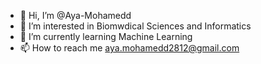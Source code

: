 - 👋 Hi, I’m @Aya-Mohamedd
- 👀 I’m interested in Biomwdical Sciences and Informatics
- 🌱 I’m currently learning Machine Learning
- 📫 How to reach me aya.mohamedd2812@gmail.com
